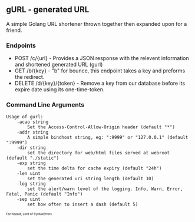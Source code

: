 ## gURL - generated URL
A simple Golang URL shortener thrown together then expanded upon for a friend.

### Endpoints
 - POST   /c/{url} - Provides a JSON response with the relevent information and shortened generated URL (gurl)
 - GET    /b/{key} - "b" for bounce, this endpoint takes a key and preforms the redirect.
 - DELETE /d/{key}/{token} - Remove a key from our database before its expire date using its one-time-token.
### Command Line Arguments

    Usage of gurl:
        -acao string
    	    Set the Access-Control-Allow-Origin header (default "*")
        -addr string
    	    A simple bindhost string, eg: ":9999" or "127.0.0.1" (default ":9999")
        -dir string
    	    set the directory for web/html files served at webroot (default "./static")
        -exp string
    	    set the time delta for cache expiry (default "24h")
        -len uint
    	    set the generated uri string length (default 10)
        -log string
    	    set the alert/warn level of the logging. Info, Warn, Error, Fatal, Panic (default "Info")
        -sep uint
    	    set how often to insert a dash (default 5)


<sup><sup><sub>For Kozaid, Lord of SyntaxErrors</sub></sub></sub>
